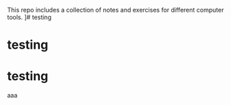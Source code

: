 This repo includes a collection of notes and exercises for different computer tools. 
]# testing
# testing
# testing
aaa
